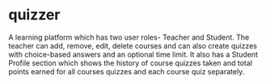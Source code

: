 # quizzer
A learning platform which has two user roles- Teacher and Student.
The teacher can add, remove, edit, delete courses and can also create quizzes with choice-based answers and an optional time limit. It also has a Student Profile section which shows the history of course quizzes taken and total points earned for all courses quizzes and each course quiz separately.
